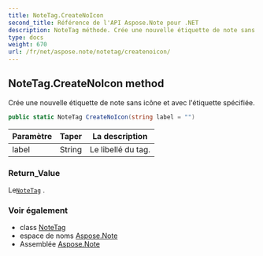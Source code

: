 ```yaml
---
title: NoteTag.CreateNoIcon
second_title: Référence de l'API Aspose.Note pour .NET
description: NoteTag méthode. Crée une nouvelle étiquette de note sans icône et avec létiquette spécifiée.
type: docs
weight: 670
url: /fr/net/aspose.note/notetag/createnoicon/
---
```

## NoteTag.CreateNoIcon method

Crée une nouvelle étiquette de note sans icône et avec l'étiquette spécifiée.

```csharp
public static NoteTag CreateNoIcon(string label = "")
```

| Paramètre | Taper | La description |
| --- | --- | --- |
| label | String | Le libellé du tag. |

### Return_Value

Le[`NoteTag`](../) .

### Voir également

* class [NoteTag](../)
* espace de noms [Aspose.Note](../../notetag/)
* Assemblée [Aspose.Note](../../../)


